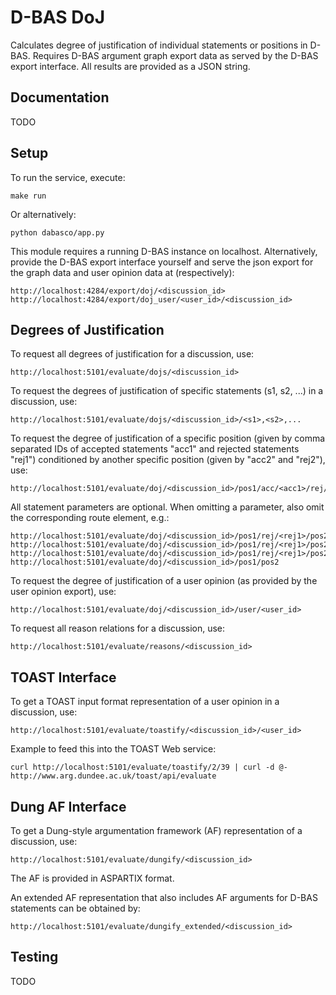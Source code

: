# D-BAS DoJ

Calculates degree of justification of individual statements or positions in
D-BAS. Requires D-BAS argument graph export data as served by the D-BAS export
interface.
All results are provided as a JSON string.

## Documentation
TODO

## Setup

To run the service, execute:

    make run
    
Or alternatively:

    python dabasco/app.py
    
This module requires a running D-BAS instance on localhost.
Alternatively, provide the D-BAS export interface yourself and serve the json
export for the graph data and user opinion data at (respectively):

    http://localhost:4284/export/doj/<discussion_id>
    http://localhost:4284/export/doj_user/<user_id>/<discussion_id>
    
## Degrees of Justification

To request all degrees of justification for a discussion, use:

    http://localhost:5101/evaluate/dojs/<discussion_id>
    
To request the degrees of justification of specific statements (s1, s2, ...) in a discussion, use:

    http://localhost:5101/evaluate/dojs/<discussion_id>/<s1>,<s2>,...

To request the degree of justification of a specific position (given by comma separated IDs of accepted statements "acc1" and rejected statements "rej1") conditioned by another specific position (given by "acc2" and "rej2"), use:

    http://localhost:5101/evaluate/doj/<discussion_id>/pos1/acc/<acc1>/rej/<rej1>/pos2/acc/<acc2>/rej/<rej2>
    
All statement parameters are optional. When omitting a parameter, also omit the corresponding route element, e.g.:

    http://localhost:5101/evaluate/doj/<discussion_id>/pos1/rej/<rej1>/pos2/acc/<acc2>/rej/<rej2>
    http://localhost:5101/evaluate/doj/<discussion_id>/pos1/rej/<rej1>/pos2/acc/<acc2>
    http://localhost:5101/evaluate/doj/<discussion_id>/pos1/rej/<rej1>/pos2
    http://localhost:5101/evaluate/doj/<discussion_id>/pos1/pos2

To request the degree of justification of a user opinion (as provided by the user opinion export), use:

    http://localhost:5101/evaluate/doj/<discussion_id>/user/<user_id>

To request all reason relations for a discussion, use:

    http://localhost:5101/evaluate/reasons/<discussion_id>
     
## TOAST Interface

To get a TOAST input format representation of a user opinion in a discussion, use:

    http://localhost:5101/evaluate/toastify/<discussion_id>/<user_id>
     
Example to feed this into the TOAST Web service:

    curl http://localhost:5101/evaluate/toastify/2/39 | curl -d @- http://www.arg.dundee.ac.uk/toast/api/evaluate
    
## Dung AF Interface

To get a Dung-style argumentation framework (AF) representation of a discussion, use:

    http://localhost:5101/evaluate/dungify/<discussion_id>    

The AF is provided in ASPARTIX format.

An extended AF representation that also includes AF arguments for D-BAS statements can be obtained by:
 
    http://localhost:5101/evaluate/dungify_extended/<discussion_id> 

## Testing
TODO
